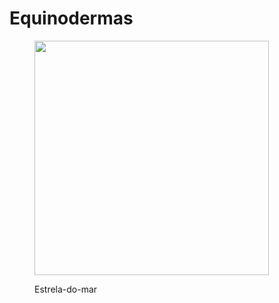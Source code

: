 # Equinodermas

<figure><img src="https://conexaoplaneta.com.br/wp-content/uploads/2018/06/apos-mortandade-em-massa-estrela-do-mar-tem-evolucao-surpreendente-conexao-planeta.jpg" alt="" width="375"><figcaption><p>Estrela-do-mar</p></figcaption></figure>
